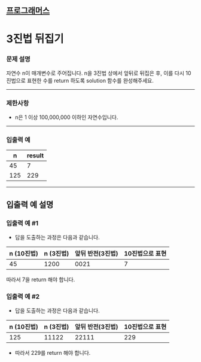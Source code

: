 ## [프로그래머스](https://school.programmers.co.kr/learn/courses/30/lessons/68935)

# 3진법 뒤집기

### 문제 설명

자연수 n이 매개변수로 주어집니다. n을 3진법 상에서 앞뒤로 뒤집은 후, 이를 다시 10진법으로 표현한 수를 return 하도록 solution 함수를 완성해주세요.

---

### 제한사항

- n은 1 이상 100,000,000 이하인 자연수입니다.

---

### 입출력 예

| n	   | result |
|------|--------|
| 45	  | 7      |
| 125	 | 229    |

---

## 입출력 예 설명

### 입출력 예 #1

- 답을 도출하는 과정은 다음과 같습니다.

| n (10진법)	 | n (3진법)	 | 앞뒤 반전(3진법)	 | 10진법으로 표현 |
|-----------|----------|-------------|-----------|
| 45	       | 1200	    | 0021	       | 7         |

따라서 7을 return 해야 합니다.

### 입출력 예 #2

- 답을 도출하는 과정은 다음과 같습니다.

| n (10진법)	 | n (3진법)	 | 앞뒤 반전(3진법)	 | 10진법으로 표현 |
|-----------|----------|-------------|-----------|
| 125	      | 11122	   | 22111	      | 229       |

- 따라서 229를 return 해야 합니다.
